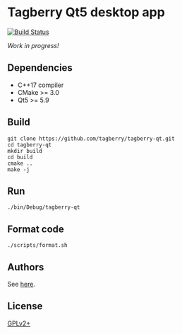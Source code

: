 # Tagberry Qt5 desktop app

[![Build Status](https://travis-ci.org/tagberry/tagberry-qt.svg?branch=master)](https://travis-ci.org/tagberry/tagberry-qt)

*Work in progress!*

## Dependencies

* C++17 compiler
* CMake >= 3.0
* Qt5 >= 5.9

## Build

```
git clone https://github.com/tagberry/tagberry-qt.git
cd tagberry-qt
mkdir build
cd build
cmake ..
make -j
```

## Run

```
./bin/Debug/tagberry-qt
```

## Format code

```
./scripts/format.sh
```

## Authors

See [here](https://github.com/tagberry/tagberry-qt/graphs/contributors).

## License

[GPLv2+](LICENSE)
